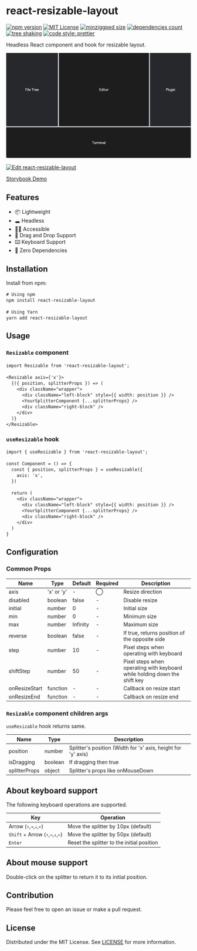 # react-resizable-layout

[![npm version](https://badge.fury.io/js/react-resizable-layout.svg)](http://badge.fury.io/js/react-resizable-layout)
[![MIT License](http://img.shields.io/badge/license-MIT-blue.svg?style=flat)](LICENSE)
[![minziggped size](https://badgen.net/bundlephobia/minzip/react-resizable-layout)](https://bundlephobia.com/package/react-resizable-layout)
[![dependencies count](https://badgen.net/bundlephobia/dependency-count/react-resizable-layout)](https://bundlephobia.com/package/react-resizable-layout)
[![tree shaking](https://badgen.net/bundlephobia/tree-shaking/react-resizable-layout)](https://bundlephobia.com/package/react-resizable-layout)
[![code style: prettier](https://img.shields.io/badge/code_style-prettier-ff69b4.svg)](https://github.com/prettier/prettier)

Headless React component and hook for resizable layout.

![Hero Image](./hero.gif)

[![Edit react-resizable-layout](https://codesandbox.io/static/img/play-codesandbox.svg)](https://codesandbox.io/s/react-resizable-layout-jy3vhk?fontsize=14&hidenavigation=1&theme=dark)

[Storybook Demo](https://ryosogawa.github.io/react-resizable-layout/)

## Features

- 📦 Lightweight
- 🕳 Headless
- 🫶🏽 Accessible 
- 🤏 Drag and Drop Support
- ⌨️ Keyboard Support
- 🫙 Zero Dependencies

## Installation

Install from npm:

```
# Using npm
npm install react-resizable-layout

# Using Yarn
yarn add react-resizable-layout
```

## Usage
### `Resizable` component

```tsx
import Resizable from 'react-resizable-layout';

<Resizable axis={'x'}>
  {({ position, splitterProps }) => (
    <div className="wrapper">
      <div className="left-block" style={{ width: position }} />
      <YourSplitterComponent {...splitterProps} />
      <div className="right-block" />
    </div>
  )}
</Resizable>
```

### `useResizable` hook

```tsx
import { useResizable } from 'react-resizable-layout';

const Component = () => {
  const { position, splitterProps } = useResizable({
    axis: 'x',
  })

  return (
    <div className="wrapper">
      <div className="left-block" style={{ width: position }} />
      <YourSplitterComponent {...splitterProps} />
      <div className="right-block" />
    </div>
  )
}
```

## Configuration

### Common Props

| Name          | Type       | Default  | Required | Description                                                               |
|---------------|------------|----------|----------|---------------------------------------------------------------------------|
| axis          | 'x' or 'y' | -        | ◯        | Resize direction                                                          |
| disabled      | boolean    | false    | -        | Disable resize                                                            |
| initial       | number     | 0        | -        | Initial size                                                              |
| min           | number     | 0        | -        | Minimum size                                                              |
| max           | number     | Infinity | -        | Maximum size                                                              |
| reverse       | boolean    | false    | -        | If true, returns position of the opposite side                            |
| step          | number     | 10       | -        | Pixel steps when operating with keyboard                                  |
| shiftStep     | number     | 50       | -        | Pixel steps when operating with keyboard while holding down the shift key |
| onResizeStart | function   | -        | -        | Callback on resize start                                                  |
| onResizeEnd   | function   | -        | -        | Callback on resize end                                                    |

### `Resizable` component children args

`useResizable` hook returns same.

| Name          | Type    | Description                                                   |
|---------------|---------|---------------------------------------------------------------|
| position      | number  | Splitter's position (Width for 'x' axis, height for 'y' axis) |
| isDragging    | boolean | If dragging then true                                         |
| splitterProps | object  | Splitter's props like onMouseDown                             |

## About keyboard support
The following keyboard operations are supported.

| Key                               | Operation                                  |
|-----------------------------------|--------------------------------------------|
| Arrow (`↑`,`→`,`↓`,`←`)           | Move the splitter by 10px (default)        |
| `Shift` + Arrow (`↑`,`→`,`↓`,`←`) | Move the splitter by 50px (default)        |
| `Enter`                           | Reset the splitter to the initial position |


## About mouse support
Double-click on the splitter to return it to its initial position.

## Contribution

Please feel free to open an issue or make a pull request.

## License

Distributed under the MIT License. See [LICENSE](./LICENSE) for more information.
